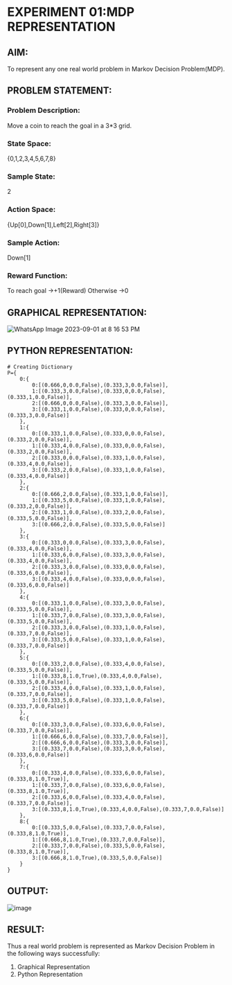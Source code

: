  # EXPERIMENT 01:MDP REPRESENTATION

## AIM:
To represent any one real world problem in Markov Decision Problem(MDP).

## PROBLEM STATEMENT:

### Problem Description:
Move a coin to reach the goal in a 3*3 grid.

### State Space:
{0,1,2,3,4,5,6,7,8}

### Sample State:
2

### Action Space:
{Up[0],Down[1],Left[2],Right[3]}

### Sample Action:
Down[1]

### Reward Function:
To reach goal ->+1(Reward)
Otherwise ->0

## GRAPHICAL REPRESENTATION:
![WhatsApp Image 2023-09-01 at 8 16 53 PM](https://github.com/Rithigasri/mdp-representation/assets/93427256/f45e222a-0378-4259-9ca6-929561c48018)

## PYTHON REPRESENTATION:
```
# Creating Dictionary
P={
    0:{
        0:[(0.666,0,0.0,False),(0.333,3,0.0,False)],
        1:[(0.333,3,0.0,False),(0.333,0,0.0,False),(0.333,1,0.0,False)],
        2:[(0.666,0,0.0,False),(0.333,3,0.0,False)],
        3:[(0.333,1,0.0,False),(0.333,0,0.0,False),(0.333,3,0.0,False)]
    },
    1:{
        0:[(0.333,1,0.0,False),(0.333,0,0.0,False),(0.333,2,0.0,False)],
        1:[(0.333,4,0.0,False),(0.333,0,0.0,False),(0.333,2,0.0,False)],
        2:[(0.333,0,0.0,False),(0.333,1,0.0,False),(0.333,4,0.0,False)],
        3:[(0.333,2,0.0,False),(0.333,1,0.0,False),(0.333,4,0.0,False)]
    },
    2:{
        0:[(0.666,2,0.0,False),(0.333,1,0.0,False)],
        1:[(0.333,5,0.0,False),(0.333,1,0.0,False),(0.333,2,0.0,False)],
        2:[(0.333,1,0.0,False),(0.333,2,0.0,False),(0.333,5,0.0,False)],
        3:[(0.666,2,0.0,False),(0.333,5,0.0,False)]
    },
    3:{
        0:[(0.333,0,0.0,False),(0.333,3,0.0,False),(0.333,4,0.0,False)],
        1:[(0.333,6,0.0,False),(0.333,3,0.0,False),(0.333,4,0.0,False)],
        2:[(0.333,3,0.0,False),(0.333,0,0.0,False),(0.333,6,0.0,False)],
        3:[(0.333,4,0.0,False),(0.333,0,0.0,False),(0.333,6,0.0,False)]
    },
    4:{
        0:[(0.333,1,0.0,False),(0.333,3,0.0,False),(0.333,5,0.0,False)],
        1:[(0.333,7,0.0,False),(0.333,3,0.0,False),(0.333,5,0.0,False)],
        2:[(0.333,3,0.0,False),(0.333,1,0.0,False),(0.333,7,0.0,False)],
        3:[(0.333,5,0.0,False),(0.333,1,0.0,False),(0.333,7,0.0,False)]
    },
    5:{
        0:[(0.333,2,0.0,False),(0.333,4,0.0,False),(0.333,5,0.0,False)],
        1:[(0.333,8,1.0,True),(0.333,4,0.0,False),(0.333,5,0.0,False)],
        2:[(0.333,4,0.0,False),(0.333,1,0.0,False),(0.333,7,0.0,False)],
        3:[(0.333,5,0.0,False),(0.333,1,0.0,False),(0.333,7,0.0,False)]
    },
    6:{
        0:[(0.333,3,0.0,False),(0.333,6,0.0,False),(0.333,7,0.0,False)],
        1:[(0.666,6,0.0,False),(0.333,7,0.0,False)],
        2:[(0.666,6,0.0,False),(0.333,3,0.0,False)],
        3:[(0.333,7,0.0,False),(0.333,3,0.0,False),(0.333,6,0.0,False)]
    },
    7:{
        0:[(0.333,4,0.0,False),(0.333,6,0.0,False),(0.333,8,1.0,True)],
        1:[(0.333,7,0.0,False),(0.333,6,0.0,False),(0.333,8,1.0,True)],
        2:[(0.333,6,0.0,False),(0.333,4,0.0,False),(0.333,7,0.0,False)],
        3:[(0.333,8,1.0,True),(0.333,4,0.0,False),(0.333,7,0.0,False)]
    },
    8:{
        0:[(0.333,5,0.0,False),(0.333,7,0.0,False),(0.333,8,1.0,True)],
        1:[(0.666,8,1.0,True),(0.333,7,0.0,False)],
        2:[(0.333,7,0.0,False),(0.333,5,0.0,False),(0.333,8,1.0,True)],
        3:[(0.666,8,1.0,True),(0.333,5,0.0,False)]
    }
}
```
## OUTPUT:
![image](https://github.com/Rithigasri/mdp-representation/assets/93427256/c784b237-419b-4e3f-b7b0-3d5affa10f32)

## RESULT:
Thus a real world problem is represented as Markov Decision Problem in the following ways successfully:
1. Graphical Representation
2. Python Representation

